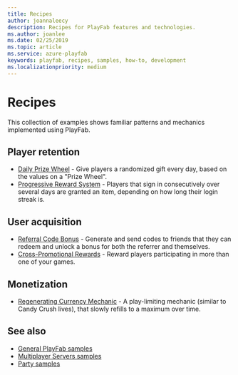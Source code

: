 ```yaml
---
title: Recipes
author: joannaleecy
description: Recipes for PlayFab features and technologies.
ms.author: joanlee
ms.date: 02/25/2019
ms.topic: article
ms.service: azure-playfab
keywords: playfab, recipes, samples, how-to, development
ms.localizationpriority: medium
---
```


# Recipes

This collection of examples shows familiar patterns and mechanics implemented using PlayFab.

## Player retention

- [Daily Prize Wheel](https://github.com/PlayFab/PlayFab-Samples/tree/master/Recipes/PrizeWheel) - Give players a randomized gift every day, based on the values on a "Prize Wheel".
- [Progressive Reward System](https://github.com/PlayFab/PlayFab-Samples/tree/master/Recipes/ProgressiveRewards) - Players that sign in consecutively over several days are granted an item, depending on how long their login streak is.

## User acquisition

- [Referral Code Bonus](https://github.com/PlayFab/PlayFab-Samples/tree/master/Recipes/ReferralCodes) - Generate and send codes to friends that they can redeem and unlock a bonus for both the referrer and themselves.
- [Cross-Promotional Rewards](https://github.com/PlayFab/PlayFab-Samples/tree/master/Recipes/SimpleCrossPromotion) - Reward players participating in more than one of your games.

## Monetization

- [Regenerating Currency Mechanic](https://github.com/PlayFab/PlayFab-Samples/tree/master/Recipes/RegeneratingCurrency) - A play-limiting mechanic (similar to Candy Crush lives), that slowly refills to a maximum over time.


## See also

* [General PlayFab samples](playfab-samples.md)
* [Multiplayer Servers samples](../features/multiplayer/servers/server-samples-resources.md)
* [Party samples](../features/multiplayer/networking/party-samples.md)
